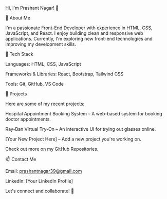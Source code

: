 
Hi, I'm Prashant Nagar! 👋

🚀 About Me

I'm a passionate Front-End Developer with experience in HTML, CSS, JavaScript, and React. I enjoy building clean and responsive web applications. Currently, I'm exploring new front-end technologies and improving my development skills.

🔧 Tech Stack

Languages: HTML, CSS, JavaScript

Frameworks & Libraries: React, Bootstrap, Tailwind CSS

Tools: Git, GitHub, VS Code

📌 Projects

Here are some of my recent projects:

Hospital Appointment Booking System – A web-based system for booking doctor appointments.

Ray-Ban Virtual Try-On – An interactive UI for trying out glasses online.

[Your New Project Here] – Add a new project you're working on.

Check out more on my GitHub Repositories.

📫 Contact Me

Email: prashantnagar39@gmail.com

LinkedIn: [Your LinkedIn Profile]

Let's connect and collaborate! 🚀


<!--
**Prashant-077/Prashant-077** is a ✨ _special_ ✨ repository because its `README.md` (this file) appears on your GitHub profile.

Here are some ideas to get you started:

- 🔭 I’m currently working on ...
- 🌱 I’m currently learning ...
- 👯 I’m looking to collaborate on ...
- 🤔 I’m looking for help with ...
- 💬 Ask me about ...
- 📫 How to reach me: ...
- 😄 Pronouns: ...
- ⚡ Fun fact: ...
-->
